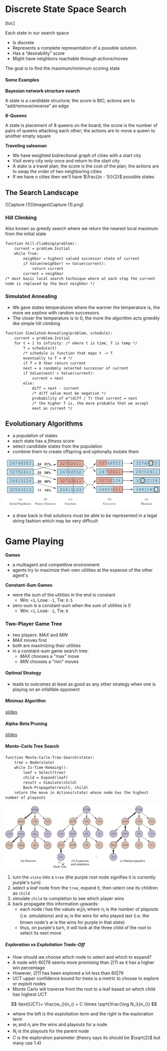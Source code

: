# Discrete State Space Search

[toc]

Each state in our search space

- Is discrete
- Represents a complete representation of a possible solution
- Has a “desirability” score
- Might have neighbors reachable through actions/moves

The goal is to find the maximum/minimum scoring state

#### Some Examples

**Bayesian network structure search**

A state is a candidate structure; the score is BIC; actions are to “add/remove/reverse” an edge

**8-Queens**

A state is placement of 8 queens on the board; the score is the number of pairs of queens attacking each other; the actions are to move a queen to another empty square

**Traveling salesman**

- We have weighted bidirectional graph of cities with a start city
- Visit every city *only* once and return to the start city
- A state is a travel plan; the score is the cost of the plan; the actions are to swap the order of two neighboring cities
- If we have $n$ cities then we'll have $\frac{(n - 1)!}{2}$ possible states

## The Search Landscape

![Capture (1)](images\Capture (1).png)

### Hill Climbing

Also known as greedy search where we return the nearest local maximum from the initial state

```pseudocode
function Hill-Climbing(problem):
	current = problem.Initial
	while True:
		neighbor = highest valued successor state of current
		if Value(neighbor) <= Value(current):
			return current
        current = neighbor
/* most basic local search technique where at each step the current node is replaced by the best neighbor */
```

### Simulated Annealing

- We gave states temperatures where the warmer the temperature is, the more we *explore* with random successors
- The closer the temperature is to 0, the more the algorithm acts greedily like simple hill climbing

```pseudocode
function Simulated-Annealing(problem, schedule):
	current = problem.Initial
	for t = 1 to infinity: /* where t is time, T is temp */
		T = schedule(t) 
		/* schedule is function that maps t -> T
        eventually to T = 0 */
		if T = 0 then return current
		next = a randomly selected successor of current
		if Value(next) > Value(current):
			current = next
        else:
        	diff = next - current
        	/* diff value must be negative */
        	probability of e^(diff / T) that current = next
        	/* the higher T is, the more probable that we accept
        	next as current */
```

## Evolutionary Algorithms

- a population of states
- each state has a *fitness* score
- select candidate states from the population
- combine them to create offspring and optionally mutate them

![image-20230207144728192](images\image-20230207144728192.png)

* a draw back is that solutions must be able to be represented in a legal string fashion which may be very difficult

# Game Playing

**Games**

* a multiagent and competitive environment
* agents try to maximize their own utilities at the expense of the other agent's

**Constant-Sum Games**

- were the sum of the utilities in the end is constant
  - Win: `+1`, Lose: `-1`, Tie: `0.5`
- zero-sum is a constant-sum when the sum of utilities is 0 
  - Win: `+1`, Lose: `-1`, Tie: `0`

### Two-Player Game Tree

- two players: *MAX* and *MIN*
- *MAX* moves first
- both are maximizing their utilities
- in a constant-sum game search tree:
  - *MAX* chooses a "max" move
  - *MIN* chooses a "min" moves

#### Optimal Strategy

- leads to outcomes at least as good as any other strategy when one is playing on an infallible opponent

#### Minimax Algorithm

[slides](https://github.com/CS581/CS581-S23/blob/main/slides/3-search.pdf)

#### Alpha-Beta Pruning

[slides](https://github.com/CS581/CS581-S23/blob/main/slides/3-search.pdf)

#### Monte-Carlo Tree Search

```pseudocode
function Monte-Carlo-Tree-Search(state):
	tree = Node(state)
	while Is-Time-Remaing():
		leaf = Select(tree)
		child = Expand(leaf)
		result = Simulate(child)
		Back-Propagate(result, child)
	return the move in Actions(state) whose node has the highest number of playouts
```

![image-20230209142117003](images\image-20230209142117003.png)

1. turn the `state` into a `tree` (the purple root node signifies it is currently purple's turn)
2. select a leaf node from the `tree`, expand it, then select one its children as `child`
3. simulate `child` to completion to see which player wins
4. back propagate this information upwards:
   - each node $i$ has the values $w_i | n_i$ where $n_i$ is the number of playouts (i.e. simulations) and $w_i$ is the wins for who played last (i.e. the brown node's $w$ is the wins for purple in that state)
   - thus, on purple's turn, it will look at the three child of the root to select its next move

##### Exploration vs Exploitation Trade-Off

- How should we choose which node to select and which to expand?
- A node with $60|79$ seems more promising than  $2|11$ as it has a higher win percentage
- However,  $2|11$ has been explored a lot less than $60|79$ 
- UCT upper confidence bound for trees is a metric to choose to explore or exploit nodes
- Monte Carlo will traverse from the root to a leaf based on which child has highest UCT

$$
\text{UCT}= \frac{w_i}{n_i} + C \times \sqrt{\frac{\log N_i}{n_i}}
$$

* where the left is the exploitation term and the right is the exploration term
* $w_i$ and $n_i$ are the wins and playouts for a node
* $N_i$ is the playouts for the parent node
* $C$ is the exploration parameter (theory says its should be $\sqrt{2}$ but many use $1.4$)
